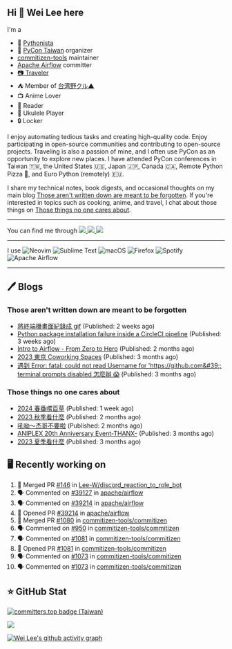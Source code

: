## Hi 👋 Wei Lee here

I'm a

* 🐍 [Pythonista](https://pycon-note.wei-lee.me/)
* 🐍 [PyCon Taiwan](https://tw.pycon.org/) organizer
* [commitizen-tools](https://github.com/commitizen-tools) maintainer
* [Apache Airflow](https://github.com/apache/airflow/) committer
* [📷 Traveler](https://travlog.wei-lee.me/)
* ⛺ Member of [台湾野クル▲](https://twitter.com/Taiwannokuru)
* 📺 Anime Lover
* 📖 Reader
* 🎵 Ukulele Player
* 🔒 Locker

I enjoy automating tedious tasks and creating high-quality code. Enjoy participating in open-source communities and contributing to open-source projects. Traveling is also a passion of mine, and I often use PyCon as an opportunity to explore new places. I have attended PyCon conferences in Taiwan 🇹🇼, the United States 🇺🇸, Japan 🇯🇵, Canada 🇨🇦, Remote Python Pizza 🍕, and Euro Python (remotely) 🇪🇺.

I share my technical notes, book digests, and occasional thoughts on my main blog [Those aren't written down are meant to be forgotten](https://blog.wei-lee.me/). If you're interested in topics such as cooking, anime, and travel, I chat about those things on [Those things no one cares about](https://travlog.wei-lee.me/).


---

<p align="left">
You can find me through
  <a href="https://in.linkedin.com/in/clleew" target="blank">
    <img src="https://img.shields.io/badge/LinkedIn-0077B5?style=for-the-badge&logo=linkedin&logoColor=white" />
  </a>
  <a href="https://twitter.com/clleew" target="blank">
    <img src="https://img.shields.io/badge/Twitter-1DA1F2?style=for-the-badge&logo=twitter&logoColor=white" />
  </a>
  <a href="https://github.com/Lee-W/" target="blank">
    <img src="https://img.shields.io/badge/GitHub-100000?style=for-the-badge&logo=github&logoColor=white" />
  </a>
</p>

---

I use ![Neovim](https://img.shields.io/badge/NeoVim-%2357A143.svg?&style=for-the-badge&logo=neovim&logoColor=white) ![Sublime Text](https://img.shields.io/badge/sublime_text-%23575757.svg?style=for-the-badge&logo=sublime-text&logoColor=important) ![macOS](https://img.shields.io/badge/mac%20os-000000?style=for-the-badge&logo=macos&logoColor=F0F0F0) ![Firefox](https://img.shields.io/badge/Firefox-FF7139?style=for-the-badge&logo=Firefox-Browser&logoColor=white) ![Spotify](https://img.shields.io/badge/Spotify-1ED760?style=for-the-badge&logo=spotify&logoColor=white) ![Apache Airflow](https://img.shields.io/badge/Apache%20Airflow-017CEE?style=for-the-badge&logo=Apache%20Airflow&logoColor=white)

---


## 🖊️ Blogs

### Those aren't written down are meant to be forgotten

* [將終端機畫面紀錄成 gif](https://blog.wei-lee.me/posts/tech/2024/04/record-terminal-actions-and-export-as-gif) (Published: 2 weeks ago)
* [Python package installation failure inside a CircleCI pipeline](https://blog.wei-lee.me/posts/tech/2024/04/python-package-installation-failure-inside-a-CircleCI-pipeline) (Published: 3 weeks ago)
* [Intro to Airflow - From Zero to Hero](https://blog.wei-lee.me/posts/tech/2024/02/intro-to-airflow-from-zero-to-hero) (Published: 2 months ago)
* [2023 東京 Coworking Spaces](https://blog.wei-lee.me/posts/tech/2024/01/2023-tokyo-coworking-space) (Published: 3 months ago)
* [遇到 Error: fatal: could not read Username for &#39;https://github.com&#39;: terminal prompts disabled 怎麼辦 😱](https://blog.wei-lee.me/posts/tech/2024/01/how-to-deal-with-could-not-read-username-for-github) (Published: 3 months ago)

### Those things no one cares about
 
 * [2024 春番嚐百草](https://travlog.wei-lee.me/posts/review/2024/04/what-i-will-watch-in-2024-sprint) (Published: 1 week ago)
 * [2023 秋季看什麼](https://travlog.wei-lee.me/posts/review/2024/02/what-i-watch-in-2023-fall) (Published: 2 months ago)
 * [吼呦～杰哥不要啦](https://travlog.wei-lee.me/posts/review/2024/02/a-jie-do-not-do-it-musical) (Published: 2 months ago)
 * [ANIPLEX 20th Anniversary Event-THANX-](https://travlog.wei-lee.me/posts/review/2024/01/aniplex-20th-anniversary-event-thanx) (Published: 3 months ago)
 * [2023 夏季看什麼](https://travlog.wei-lee.me/posts/review/2024/01/what-i-watch-in-2023-summer) (Published: 3 months ago)

## 🖥️ Recently working on

1. 🎉 Merged PR [#146](https://github.com/Lee-W/discord_reaction_to_role_bot/pull/146) in [Lee-W/discord_reaction_to_role_bot](https://github.com/Lee-W/discord_reaction_to_role_bot)
2. 🗣 Commented on [#39127](https://github.com/apache/airflow/issues/39127) in [apache/airflow](https://github.com/apache/airflow)
3. 🗣 Commented on [#39214](https://github.com/apache/airflow/issues/39214) in [apache/airflow](https://github.com/apache/airflow)
4. 💪 Opened PR [#39214](https://github.com/apache/airflow/pull/39214) in [apache/airflow](https://github.com/apache/airflow)
5. 🎉 Merged PR [#1080](https://github.com/commitizen-tools/commitizen/pull/1080) in [commitizen-tools/commitizen](https://github.com/commitizen-tools/commitizen)
6. 🗣 Commented on [#950](https://github.com/commitizen-tools/commitizen/issues/950) in [commitizen-tools/commitizen](https://github.com/commitizen-tools/commitizen)
7. 🗣 Commented on [#1081](https://github.com/commitizen-tools/commitizen/issues/1081) in [commitizen-tools/commitizen](https://github.com/commitizen-tools/commitizen)
8. 💪 Opened PR [#1081](https://github.com/commitizen-tools/commitizen/pull/1081) in [commitizen-tools/commitizen](https://github.com/commitizen-tools/commitizen)
9. 🗣 Commented on [#1073](https://github.com/commitizen-tools/commitizen/issues/1073) in [commitizen-tools/commitizen](https://github.com/commitizen-tools/commitizen)
10. 🗣 Commented on [#1073](https://github.com/commitizen-tools/commitizen/issues/1073) in [commitizen-tools/commitizen](https://github.com/commitizen-tools/commitizen)


## ⭐ GitHub Stat

[![committers.top badge (Taiwan)](https://user-badge.committers.top/taiwan_public/Lee-W.svg)](https://user-badge.committers.top/taiwan_public/Lee-W)

[![](https://github-readme-stats.vercel.app/api?username=Lee-W&show_icons=true&hide_title=true&cache_seconds=86400)](https://github.com/anuraghazra/github-readme-stats)

[![Wei Lee's github activity graph](https://github-readme-activity-graph.vercel.app/graph?username=Lee-W&theme=dracula)](https://github.com/ashutosh00710/github-readme-activity-graph)
